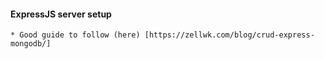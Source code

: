#### ExpressJS server setup
	* Good guide to follow (here) [https://zellwk.com/blog/crud-express-mongodb/]